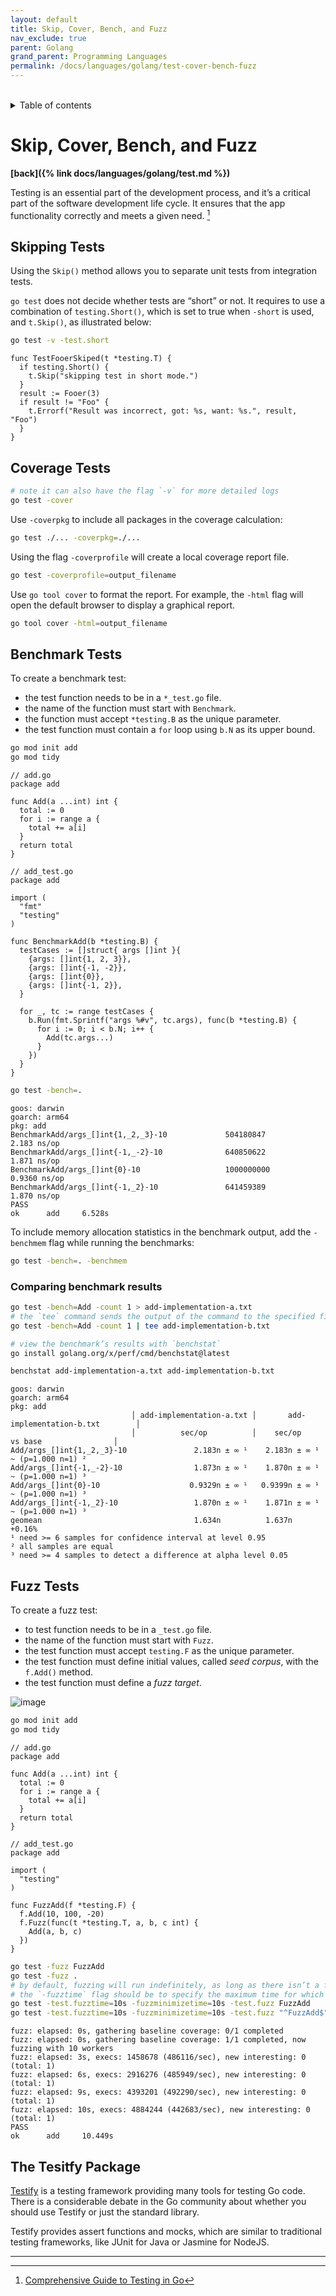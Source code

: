 ```yaml
---
layout: default
title: Skip, Cover, Bench, and Fuzz
nav_exclude: true
parent: Golang
grand_parent: Programming Languages
permalink: /docs/languages/golang/test-cover-bench-fuzz
---
```


<br/>
<details markdown="block">
  <summary>
    Table of contents
  </summary>
  {: .text-delta }
1. TOC
{:toc}
</details>

# Skip, Cover, Bench, and Fuzz

__[back]({% link docs/languages/golang/test.md %})__
<br/>

Testing is an essential part of the development process, and it’s a critical part of the software development life cycle. It ensures that the app functionality correctly and meets a given need. [^1]

## Skipping Tests

Using the `Skip()` method allows you to separate unit tests from integration tests. 

`go test` does not decide whether tests are “short” or not. It requires to use a combination of `testing.Short()`, which is set to true when `-short` is used, and `t.Skip()`, as illustrated below:

```sh
go test -v -test.short
```

```golang
func TestFooerSkiped(t *testing.T) {
  if testing.Short() {
    t.Skip("skipping test in short mode.")
  }
  result := Fooer(3)
  if result != "Foo" {
    t.Errorf("Result was incorrect, got: %s, want: %s.", result, "Foo")
  }
}
```

## Coverage Tests

```sh
# note it can also have the flag `-v` for more detailed logs
go test -cover
```

Use `-coverpkg` to include all packages in the coverage calculation:

```sh
go test ./... -coverpkg=./...
```

Using the flag `-coverprofile` will create a local coverage report file. 

```sh
go test -coverprofile=output_filename
```

Use `go tool cover` to format the report. For example, the `-html` flag will open the default browser to display a graphical report.

```sh
go tool cover -html=output_filename
```

## Benchmark Tests

To create a benchmark test:

- the test function needs to be in a `*_test.go` file.
- the name of the function must start with `Benchmark`.
- the function must accept `*testing.B` as the unique parameter.
- the test function must contain a `for` loop using `b.N` as its upper bound.

```sh
go mod init add
go mod tidy
```

```golang
// add.go
package add

func Add(a ...int) int {
  total := 0
  for i := range a {
    total += a[i]
  }
  return total
}
```

```golang
// add_test.go
package add

import (
  "fmt"
  "testing"
)

func BenchmarkAdd(b *testing.B) {
  testCases := []struct{ args []int }{
    {args: []int{1, 2, 3}},
    {args: []int{-1, -2}},
    {args: []int{0}},
    {args: []int{-1, 2}},
  }

  for _, tc := range testCases {
    b.Run(fmt.Sprintf("args %#v", tc.args), func(b *testing.B) {
      for i := 0; i < b.N; i++ {
        Add(tc.args...)
      }
    })
  }
}
```

```sh
go test -bench=.
```

```
goos: darwin
goarch: arm64
pkg: add
BenchmarkAdd/args_[]int{1,_2,_3}-10             504180847                2.183 ns/op
BenchmarkAdd/args_[]int{-1,_-2}-10              640850622                1.871 ns/op
BenchmarkAdd/args_[]int{0}-10                   1000000000               0.9360 ns/op
BenchmarkAdd/args_[]int{-1,_2}-10               641459389                1.870 ns/op
PASS
ok      add     6.528s
```

To include memory allocation statistics in the benchmark output, add the `-benchmem` flag while running the benchmarks:

```sh
go test -bench=. -benchmem
```

### Comparing benchmark results

```sh
go test -bench=Add -count 1 > add-implementation-a.txt
# the `tee` command sends the output of the command to the specified file and prints it to the standard output
go test -bench=Add -count 1 | tee add-implementation-b.txt

# view the benchmark’s results with `benchstat`
go install golang.org/x/perf/cmd/benchstat@latest

benchstat add-implementation-a.txt add-implementation-b.txt
```

```
goos: darwin
goarch: arm64
pkg: add
                           │ add-implementation-a.txt │       add-implementation-b.txt        │
                           │          sec/op          │    sec/op      vs base                │
Add/args_[]int{1,_2,_3}-10               2.183n ± ∞ ¹    2.183n ± ∞ ¹       ~ (p=1.000 n=1) ²
Add/args_[]int{-1,_-2}-10                1.873n ± ∞ ¹    1.870n ± ∞ ¹       ~ (p=1.000 n=1) ³
Add/args_[]int{0}-10                    0.9329n ± ∞ ¹   0.9399n ± ∞ ¹       ~ (p=1.000 n=1) ³
Add/args_[]int{-1,_2}-10                 1.870n ± ∞ ¹    1.871n ± ∞ ¹       ~ (p=1.000 n=1) ³
geomean                                  1.634n          1.637n        +0.16%
¹ need >= 6 samples for confidence interval at level 0.95
² all samples are equal
³ need >= 4 samples to detect a difference at alpha level 0.05
```

## Fuzz Tests

To create a fuzz test:

- to test function needs to be in a `_test.go` file.
- the name of the function must start with `Fuzz`.
- the test function must accept `testing.F` as the unique parameter.
- the test function must define initial values, called _seed corpus_, with the `f.Add()` method.
- the test function must define a _fuzz target_.

![image](https://user-images.githubusercontent.com/1886786/232262443-d9fe834f-5dee-40bf-a6f2-667d314cfdd4.png)

```sh
go mod init add
go mod tidy
```

```golang
// add.go
package add

func Add(a ...int) int {
  total := 0
  for i := range a {
    total += a[i]
  }
  return total
}
```

```
// add_test.go
package add

import (
  "testing"
)

func FuzzAdd(f *testing.F) {
  f.Add(10, 100, -20)
  f.Fuzz(func(t *testing.T, a, b, c int) {
    Add(a, b, c)
  })
}
```

```sh
go test -fuzz FuzzAdd
go test -fuzz .
# by default, fuzzing will run indefinitely, as long as there isn’t a failure
# the `-fuzztime` flag should be to specify the maximum time for which fuzzing should run.
go test -test.fuzztime=10s -fuzzminimizetime=10s -test.fuzz FuzzAdd
go test -test.fuzztime=10s -fuzzminimizetime=10s -test.fuzz "^FuzzAdd$"
```

```
fuzz: elapsed: 0s, gathering baseline coverage: 0/1 completed
fuzz: elapsed: 0s, gathering baseline coverage: 1/1 completed, now fuzzing with 10 workers
fuzz: elapsed: 3s, execs: 1458678 (486116/sec), new interesting: 0 (total: 1)
fuzz: elapsed: 6s, execs: 2916276 (485949/sec), new interesting: 0 (total: 1)
fuzz: elapsed: 9s, execs: 4393201 (492290/sec), new interesting: 0 (total: 1)
fuzz: elapsed: 10s, execs: 4884244 (442683/sec), new interesting: 0 (total: 1)
PASS
ok      add     10.449s
```


## The Tesitfy Package

[Testify](https://github.com/stretchr/testify) is a testing framework providing many tools for testing Go code. There is a considerable debate in the Go community about whether you should use Testify or just the standard library.

Testify provides assert functions and mocks, which are similar to traditional testing frameworks, like JUnit for Java or Jasmine for NodeJS.

----

[^1]: [Comprehensive Guide to Testing in Go](https://blog.jetbrains.com/go/2022/11/22/comprehensive-guide-to-testing-in-go/)
